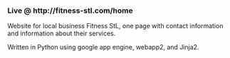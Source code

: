 <h3>Live @ http://fitness-stl.com/home </h3>
Website for local business Fitness StL, one page with contact information and information about their services.

Written in Python using google app engine, webapp2, and Jinja2. 
